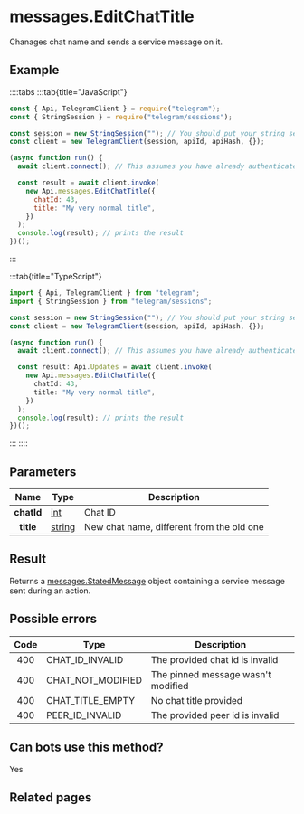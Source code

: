 # messages.EditChatTitle

Chanages chat name and sends a service message on it.

## Example

::::tabs
:::tab{title="JavaScript"}

```js
const { Api, TelegramClient } = require("telegram");
const { StringSession } = require("telegram/sessions");

const session = new StringSession(""); // You should put your string session here
const client = new TelegramClient(session, apiId, apiHash, {});

(async function run() {
  await client.connect(); // This assumes you have already authenticated with .start()

  const result = await client.invoke(
    new Api.messages.EditChatTitle({
      chatId: 43,
      title: "My very normal title",
    })
  );
  console.log(result); // prints the result
})();
```

:::

:::tab{title="TypeScript"}

```ts
import { Api, TelegramClient } from "telegram";
import { StringSession } from "telegram/sessions";

const session = new StringSession(""); // You should put your string session here
const client = new TelegramClient(session, apiId, apiHash, {});

(async function run() {
  await client.connect(); // This assumes you have already authenticated with .start()

  const result: Api.Updates = await client.invoke(
    new Api.messages.EditChatTitle({
      chatId: 43,
      title: "My very normal title",
    })
  );
  console.log(result); // prints the result
})();
```

:::
::::

## Parameters

|    Name    | Type                                            | Description                               |
| :--------: | ----------------------------------------------- | ----------------------------------------- |
| **chatId** | [int](https://core.telegram.org/type/int)       | Chat ID                                   |
| **title**  | [string](https://core.telegram.org/type/string) | New chat name, different from the old one |

## Result

Returns a [messages.StatedMessage](https://core.telegram.org/type/messages.StatedMessage) object containing a service message sent during an action.

## Possible errors

| Code | Type              | Description                        |
| :--: | ----------------- | ---------------------------------- |
| 400  | CHAT_ID_INVALID   | The provided chat id is invalid    |
| 400  | CHAT_NOT_MODIFIED | The pinned message wasn't modified |
| 400  | CHAT_TITLE_EMPTY  | No chat title provided             |
| 400  | PEER_ID_INVALID   | The provided peer id is invalid    |

## Can bots use this method?

Yes

## Related pages
